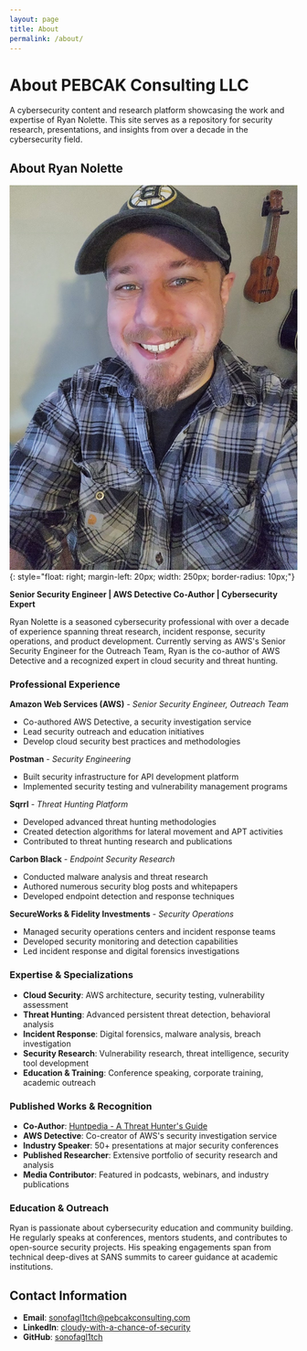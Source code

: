```yaml
---
layout: page
title: About
permalink: /about/
---
```


# About PEBCAK Consulting LLC

A cybersecurity content and research platform showcasing the work and expertise of Ryan Nolette. This site serves as a repository for security research, presentations, and insights from over a decade in the cybersecurity field.

## About Ryan Nolette

![Ryan Nolette](/assets/images/headshot_20230207081935.jpg){: style="float: right; margin-left: 20px; width: 250px; border-radius: 10px;"}

**Senior Security Engineer | AWS Detective Co-Author | Cybersecurity Expert**

Ryan Nolette is a seasoned cybersecurity professional with over a decade of experience spanning threat research, incident response, security operations, and product development. Currently serving as AWS's Senior Security Engineer for the Outreach Team, Ryan is the co-author of AWS Detective and a recognized expert in cloud security and threat hunting.

### Professional Experience

**Amazon Web Services (AWS)** - *Senior Security Engineer, Outreach Team*

- Co-authored AWS Detective, a security investigation service
- Lead security outreach and education initiatives
- Develop cloud security best practices and methodologies

**Postman** - *Security Engineering*

- Built security infrastructure for API development platform
- Implemented security testing and vulnerability management programs

**Sqrrl** - *Threat Hunting Platform*

- Developed advanced threat hunting methodologies
- Created detection algorithms for lateral movement and APT activities
- Contributed to threat hunting research and publications

**Carbon Black** - *Endpoint Security Research*

- Conducted malware analysis and threat research
- Authored numerous security blog posts and whitepapers
- Developed endpoint detection and response techniques

**SecureWorks & Fidelity Investments** - *Security Operations*

- Managed security operations centers and incident response teams
- Developed security monitoring and detection capabilities
- Led incident response and digital forensics investigations

### Expertise & Specializations

- **Cloud Security**: AWS architecture, security testing, vulnerability assessment
- **Threat Hunting**: Advanced persistent threat detection, behavioral analysis
- **Incident Response**: Digital forensics, malware analysis, breach investigation
- **Security Research**: Vulnerability research, threat intelligence, security tool development
- **Education & Training**: Conference speaking, corporate training, academic outreach

### Published Works & Recognition

- **Co-Author**: [Huntpedia - A Threat Hunter's Guide](https://www.threathunting.net/files/huntpedia.pdf)
- **AWS Detective**: Co-creator of AWS's security investigation service
- **Industry Speaker**: 50+ presentations at major security conferences
- **Published Researcher**: Extensive portfolio of security research and analysis
- **Media Contributor**: Featured in podcasts, webinars, and industry publications

### Education & Outreach

Ryan is passionate about cybersecurity education and community building. He regularly speaks at conferences, mentors students, and contributes to open-source security projects. His speaking engagements span from technical deep-dives at SANS summits to career guidance at academic institutions.

## Contact Information

- **Email**: <sonofagl1tch@pebcakconsulting.com>
- **LinkedIn**: [cloudy-with-a-chance-of-security](https://www.linkedin.com/in/cloudy-with-a-chance-of-security)
- **GitHub**: [sonofagl1tch](https://github.com/sonofagl1tch)
